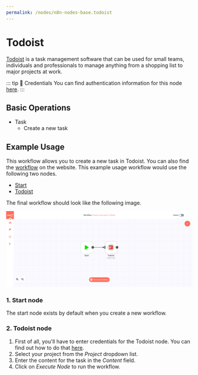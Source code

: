 ```yaml
---
permalink: /nodes/n8n-nodes-base.todoist
---
```


# Todoist

[Todoist](https://todoist.com/)  is a task management software that can be used for small teams, individuals and professionals to manage anything from a shopping list to major projects at work.

::: tip 🔑 Credentials
You can find authentication information for this node [here](../../../credentials/Todoist/README.md).
:::

## Basic Operations

- Task
    - Create a new task


## Example Usage

This workflow allows you to create a new task in Todoist. You can also find the [workflow](https://n8n.io/workflows/481) on the website. This example usage workflow would use the following two nodes.
- [Start](../../core-nodes/Start/README.md)
- [Todoist]()

The final workflow should look like the following image.

![A workflow with the Todoist node](./workflow.png)

### 1. Start node

The start node exists by default when you create a new workflow.

### 2. Todoist node

1. First of all, you'll have to enter credentials for the Todoist node. You can find out how to do that [here](../../../credentials/Todoist/README.md).
2. Select your project from the *Project* dropdown list.
3. Enter the content for the task in the *Content* field.
4. Click on *Execute Node* to run the workflow.
